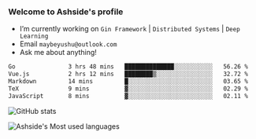 ### Welcome to Ashside's profile

- I’m currently working on `Gin Framework` | `Distributed Systems` | `Deep Learning`
- Email `maybeyushu@outlook.com`
- Ask me about anything!

<!--START_SECTION:waka-->

```txt
Go               3 hrs 48 mins   ██████████████░░░░░░░░░░░   56.26 %
Vue.js           2 hrs 12 mins   ████████▒░░░░░░░░░░░░░░░░   32.72 %
Markdown         14 mins         █░░░░░░░░░░░░░░░░░░░░░░░░   03.65 %
TeX              9 mins          ▓░░░░░░░░░░░░░░░░░░░░░░░░   02.29 %
JavaScript       8 mins          ▓░░░░░░░░░░░░░░░░░░░░░░░░   02.11 %
```

<!--END_SECTION:waka-->

![GitHub stats](https://github-readme-stats.vercel.app/api?username=Ashside)

![Ashside's Most used languages](https://github-readme-stats.vercel.app/api/top-langs/?username=Ashside&layout=compact&hide_border=true&langs_count=10)


